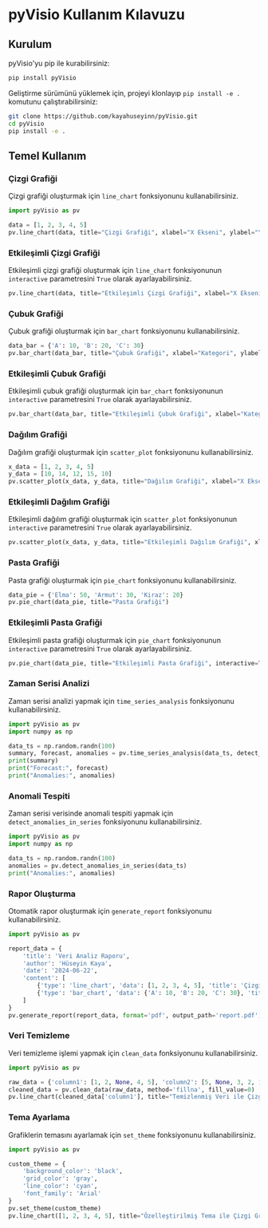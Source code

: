 
# pyVisio Kullanım Kılavuzu

## Kurulum

pyVisio'yu pip ile kurabilirsiniz:

```bash
pip install pyVisio
```

Geliştirme sürümünü yüklemek için, projeyi klonlayıp `pip install -e .` komutunu çalıştırabilirsiniz:

```bash
git clone https://github.com/kayahuseyinn/pyVisio.git
cd pyVisio
pip install -e .
```

## Temel Kullanım

### Çizgi Grafiği

Çizgi grafiği oluşturmak için `line_chart` fonksiyonunu kullanabilirsiniz.

```python
import pyVisio as pv

data = [1, 2, 3, 4, 5]
pv.line_chart(data, title="Çizgi Grafiği", xlabel="X Ekseni", ylabel="Y Ekseni", color='red')
```

### Etkileşimli Çizgi Grafiği

Etkileşimli çizgi grafiği oluşturmak için `line_chart` fonksiyonunun `interactive` parametresini `True` olarak ayarlayabilirsiniz.

```python
pv.line_chart(data, title="Etkileşimli Çizgi Grafiği", xlabel="X Ekseni", ylabel="Y Ekseni", interactive=True, color='green')
```

### Çubuk Grafiği

Çubuk grafiği oluşturmak için `bar_chart` fonksiyonunu kullanabilirsiniz.

```python
data_bar = {'A': 10, 'B': 20, 'C': 30}
pv.bar_chart(data_bar, title="Çubuk Grafiği", xlabel="Kategori", ylabel="Değer", color='blue')
```

### Etkileşimli Çubuk Grafiği

Etkileşimli çubuk grafiği oluşturmak için `bar_chart` fonksiyonunun `interactive` parametresini `True` olarak ayarlayabilirsiniz.

```python
pv.bar_chart(data_bar, title="Etkileşimli Çubuk Grafiği", xlabel="Kategori", ylabel="Değer", interactive=True, color='purple')
```

### Dağılım Grafiği

Dağılım grafiği oluşturmak için `scatter_plot` fonksiyonunu kullanabilirsiniz.

```python
x_data = [1, 2, 3, 4, 5]
y_data = [10, 14, 12, 15, 10]
pv.scatter_plot(x_data, y_data, title="Dağılım Grafiği", xlabel="X Ekseni", ylabel="Y Ekseni", color='blue')
```

### Etkileşimli Dağılım Grafiği

Etkileşimli dağılım grafiği oluşturmak için `scatter_plot` fonksiyonunun `interactive` parametresini `True` olarak ayarlayabilirsiniz.

```python
pv.scatter_plot(x_data, y_data, title="Etkileşimli Dağılım Grafiği", xlabel="X Ekseni", ylabel="Y Ekseni", interactive=True, color='orange')
```

### Pasta Grafiği

Pasta grafiği oluşturmak için `pie_chart` fonksiyonunu kullanabilirsiniz.

```python
data_pie = {'Elma': 50, 'Armut': 30, 'Kiraz': 20}
pv.pie_chart(data_pie, title="Pasta Grafiği")
```

### Etkileşimli Pasta Grafiği

Etkileşimli pasta grafiği oluşturmak için `pie_chart` fonksiyonunun `interactive` parametresini `True` olarak ayarlayabilirsiniz.

```python
pv.pie_chart(data_pie, title="Etkileşimli Pasta Grafiği", interactive=True)
```

### Zaman Serisi Analizi

Zaman serisi analizi yapmak için `time_series_analysis` fonksiyonunu kullanabilirsiniz.

```python
import pyVisio as pv
import numpy as np

data_ts = np.random.randn(100)
summary, forecast, anomalies = pv.time_series_analysis(data_ts, detect_anomalies=True)
print(summary)
print("Forecast:", forecast)
print("Anomalies:", anomalies)
```

### Anomali Tespiti

Zaman serisi verisinde anomali tespiti yapmak için `detect_anomalies_in_series` fonksiyonunu kullanabilirsiniz.

```python
import pyVisio as pv
import numpy as np

data_ts = np.random.randn(100)
anomalies = pv.detect_anomalies_in_series(data_ts)
print("Anomalies:", anomalies)
```

### Rapor Oluşturma

Otomatik rapor oluşturmak için `generate_report` fonksiyonunu kullanabilirsiniz.

```python
import pyVisio as pv

report_data = {
    'title': 'Veri Analiz Raporu',
    'author': 'Hüseyin Kaya',
    'date': '2024-06-22',
    'content': [
        {'type': 'line_chart', 'data': [1, 2, 3, 4, 5], 'title': 'Çizgi Grafiği'},
        {'type': 'bar_chart', 'data': {'A': 10, 'B': 20, 'C': 30}, 'title': 'Çubuk Grafiği'}
    ]
}
pv.generate_report(report_data, format='pdf', output_path='report.pdf')
```

### Veri Temizleme

Veri temizleme işlemi yapmak için `clean_data` fonksiyonunu kullanabilirsiniz.

```python
import pyVisio as pv

raw_data = {'column1': [1, 2, None, 4, 5], 'column2': [5, None, 3, 2, 1]}
cleaned_data = pv.clean_data(raw_data, method='fillna', fill_value=0)
pv.line_chart(cleaned_data['column1'], title="Temizlenmiş Veri ile Çizgi Grafiği")
```

### Tema Ayarlama

Grafiklerin temasını ayarlamak için `set_theme` fonksiyonunu kullanabilirsiniz.

```python
import pyVisio as pv

custom_theme = {
    'background_color': 'black',
    'grid_color': 'gray',
    'line_color': 'cyan',
    'font_family': 'Arial'
}
pv.set_theme(custom_theme)
pv.line_chart([1, 2, 3, 4, 5], title="Özelleştirilmiş Tema ile Çizgi Grafiği")
```
